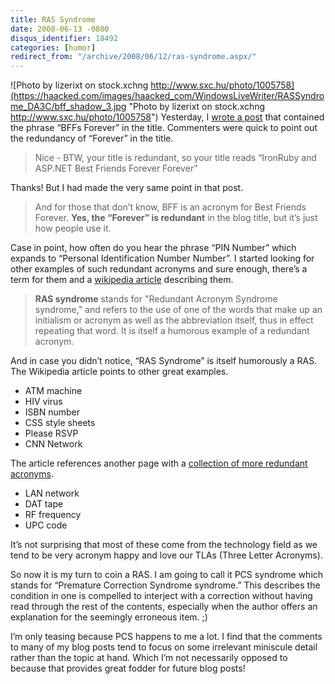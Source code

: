 ```yaml
---
title: RAS Syndrome
date: 2008-06-13 -0800
disqus_identifier: 18492
categories: [humor]
redirect_from: "/archive/2008/06/12/ras-syndrome.aspx/"
---
```


![Photo by lizerixt on stock.xchng
http://www.sxc.hu/photo/1005758](https://haacked.com/images/haacked_com/WindowsLiveWriter/RASSyndrome_DA3C/bff_shadow_3.jpg "Photo by lizerixt on stock.xchng http://www.sxc.hu/photo/1005758")
Yesterday, I [wrote a
post](https://haacked.com/archive/2008/06/12/ironruby-and-asp.net-bffs-forever.aspx "IronRuby and ASP.NET")
that contained the phrase “BFFs Forever” in the title. Commenters were
quick to point out the redundancy of “Forever” in the title.

> Nice - BTW, your title is redundant, so your title reads “IronRuby and
> ASP.NET Best Friends Forever Forever”

Thanks! But I had made the very same point in that post.

> And for those that don’t know, BFF is an acronym for Best Friends
> Forever. **Yes, the “Forever” is redundant** in the blog title, but
> it’s just how people use it.

Case in point, how often do you hear the phrase “PIN Number” which
expands to “Personal Identification Number Number”. I started looking
for other examples of such redundant acronyms and sure enough, there’s a
term for them and a [wikipedia
article](http://en.wikipedia.org/wiki/RAS_syndrome "RAS Syndrome on Wikipedia")
describing them.

> **RAS syndrome** stands for "Redundant Acronym Syndrome syndrome," and
> refers to the use of one of the words that make up an initialism or
> acronym as well as the abbreviation itself, thus in effect repeating
> that word. It is itself a humorous example of a redundant acronym.

And in case you didn’t notice, “RAS Syndrome” is itself humorously a
RAS. The Wikipedia article points to other great examples.

-   ATM machine
-   HIV virus
-   ISBN number
-   CSS style sheets
-   Please RSVP
-   CNN Network

The article references another page with a [collection of more redundant
acronyms](http://www.nanday.com/rap/ "RAS collection").

-   LAN network
-   DAT tape
-   RF frequency
-   UPC code

It’s not surprising that most of these come from the technology field as
we tend to be very acronym happy and love our TLAs (Three Letter
Acronyms).

So now it is my turn to coin a RAS. I am going to call it PCS syndrome
which stands for “Premature Correction Syndrome syndrome.” This
describes the condition in one is compelled to interject with a
correction without having read through the rest of the contents,
especially when the author offers an explanation for the seemingly
erroneous item. ;)

I’m only teasing because PCS happens to me a lot. I find that the
comments to many of my blog posts tend to focus on some irrelevant
miniscule detail rather than the topic at hand. Which I’m not
necessarily opposed to because that provides great fodder for future
blog posts!

